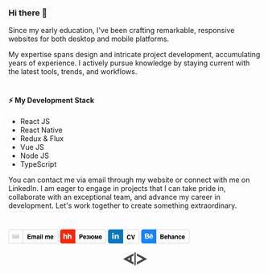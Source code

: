 ### Hi there 👋

Since my early education, I've been crafting remarkable, responsive websites for both desktop and mobile platforms.

My expertise spans design and intricate project development, accumulating years of experience.
I actively pursue knowledge by staying current with the latest tools, trends, and workflows.
#

#### ⚡ My Development Stack
* React JS
* React Native
* Redux & Flux
* Vue JS
* Node JS 
* TypeScript

You can contact me via email through my website or connect with me on LinkedIn.
I am eager to engage in projects that I can take pride in, collaborate with an exceptional team, and advance my career in development.
Let's work together to create something extraordinary.

#

[![Email](/badges/email.png)](mailto:toropanov+hire@yandex.com)  [![HH.ru](/badges/hh_link.png)](https://hh.ru/resume/9f805d08ff0c1a3eca0039ed1f367a7a624d78)  [![LinkedIn](/badges/linkedin.png)](https://www.linkedin.com/in/toropanov/)  [![Behance](/badges/behance.png)](https://www.behance.net/toropanov)

<p align="center">
  <img width="48px" src="./src/images/footer_logo.png" alt="logo">
</p>
